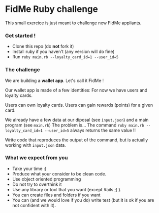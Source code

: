 # FidMe Ruby challenge

This small exercice is just meant to challenge new FidMe appliants.

### Get started !

- Clone this repo (do **not** fork it)
- Install ruby if you haven't (any version will do fine)
- Run `ruby main.rb --loyalty_card_id=1 --user_id=5`

### The challenge

We are building a **wallet app**. Let's call it FidMe !

Our wallet app is made of a few identities: 
For now we have users and loyalty cards.

Users can own loyalty cards.
Users can gain rewards (points) for a given card.

We already have a few data at our diposal (see `input.json`) and a main program (see `main.rb`)
The problem is... The command `ruby main.rb --loyalty_card_id=1 --user_id=5` always returns the same value !! 

Write code that reproduces the output of the command, but is actually working with `input.json` data.

### What we expect from you

- Take your time :)
- Produce what your consider to be clean code. 
- Use object oriented programming
- Do not try to overthink it
- Use any library or tool that you want (except Rails ;) ). 
- You can create files and folders if you want
- You can (and we would love if you do) write test (but it is ok if you are not confident with it).
